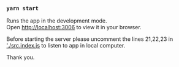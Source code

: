 ### `yarn start`

Runs the app in the development mode.\
Open [http://localhost:3006](http://localhost:3006) to view it in your browser.

Before starting the server please uncomment the lines 21,22,23 in ['./src.index.js](src/index.js) to listen to app in local computer.

Thank you.
